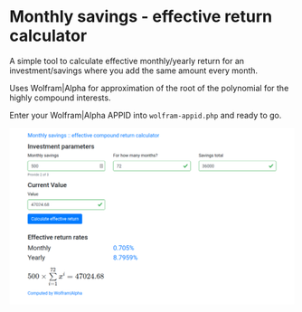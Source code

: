 # Monthly savings - effective return calculator

A simple tool to calculate effective monthly/yearly return for an investment/savings where you add the same amount every month.

Uses Wolfram|Alpha for approximation of the root of the polynomial for the highly compound interests.

Enter your Wolfram|Alpha APPID into `wolfram-appid.php` and ready to go.

![ScreenShot](/screenshot.png)
